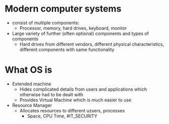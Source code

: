 # Modern computer systems
* consist of multiple components:
	* Processor, memory, hard drives, keyboard, monitor
* Large variety of further (often optional) components and types of components
	* Hard drives from different vendors, different physical characteristics, different components with same functionality
# What OS is
* Extended machine
	* Hides complicated details from users and applications which otherwise had to be dealt with 
	* Provides Virtual Machine which is much easier to use
* Resource Manager
	* Allocates resources to different uzsers, processes
		* Space, CPU Time,
#IT_SECURITY 